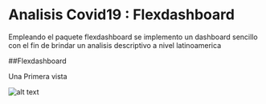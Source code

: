 # Analisis Covid19 : Flexdashboard

Empleando el paquete flexdashboard se implemento un dashboard sencillo con el fin de brindar un analisis descriptivo a nivel latinoamerica

##Flexdashboard

Una Primera vista

![alt text](https://github.com/JesusRQP96/Analisis-covid-19/dashboard_virus.jpg?raw=true)
